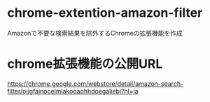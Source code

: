 # chrome-extention-amazon-filter
Amazonで不要な検索結果を除外するChromeの拡張機能を作成

# chrome拡張機能の公開URL
https://chrome.google.com/webstore/detail/amazon-search-filter/ojjgfainocelmlakooaohhdoegaliebj?hl=ja
